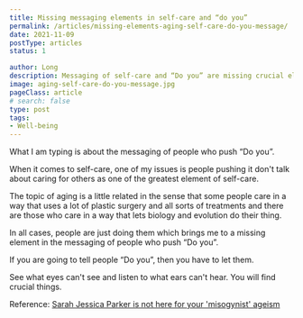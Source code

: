```yaml
---
title: Missing messaging elements in self-care and “do you”
permalink: /articles/missing-elements-aging-self-care-do-you-message/
date: 2021-11-09
postType: articles
status: 1

author: Long
description: Messaging of self-care and “Do you” are missing crucial elements.
image: aging-self-care-do-you-message.jpg
pageClass: article
# search: false
type: post
tags:
- Well-being
---
```


What I am typing is about the messaging of people who push “Do you”.

When it comes to self-care, one of my issues is people pushing it don't talk about caring for others as one of the greatest element of self-care.

The topic of aging is a little related in the sense that some people care in a way that uses a lot of plastic surgery and all sorts of treatments and there are those who care in a way that lets biology and evolution do their thing.

In all cases, people are just doing them which brings me to a missing element in the messaging of people who push “Do you”.

If you are going to tell people “Do you”, then you have to let them.

See what eyes can't see and listen to what ears can't hear. You will find crucial things.

Reference: <a href="https://www.cnn.com/2021/11/08/entertainment/sarah-jessica-parker-aging/index.html">Sarah Jessica Parker is not here for your 'misogynist' ageism</a>
